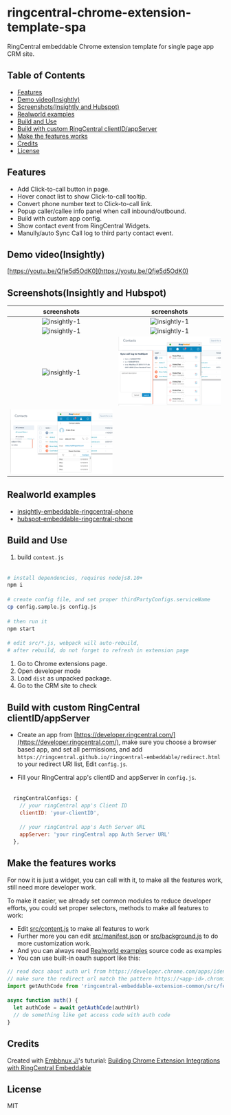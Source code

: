 # ringcentral-chrome-extension-template-spa <!-- omit in toc -->

RingCentral embeddable Chrome extension template for single page app CRM site.

## Table of Contents <!-- omit in toc -->

- [Features](#features)
- [Demo video(Insightly)](#demo-videoinsightly)
- [Screenshots(Insightly and Hubspot)](#screenshotsinsightly-and-hubspot)
- [Realworld examples](#realworld-examples)
- [Build and Use](#build-and-use)
- [Build with custom RingCentral clientID/appServer](#build-with-custom-ringcentral-clientidappserver)
- [Make the features works](#make-the-features-works)
- [Credits](#credits)
- [License](#license)

## Features

- Add Click-to-call button in page.
- Hover conact list to show Click-to-call tooltip.
- Convert phone number text to Click-to-call link.
- Popup caller/callee info panel when call inbound/outbound.
- Build with custom app config.
- Show contact event from RingCentral Widgets.
- Manully/auto Sync Call log to third party contact event.

## Demo video(Insightly)

[https://youtu.be/Qfje5d5OdK0](https://youtu.be/Qfje5d5OdK0)

## Screenshots(Insightly and Hubspot)

| screenshots            |  screenshots |
:-------------------------:|:-------------------------:
![insightly-1](https://github.com/zxdong262/insightly-embeddable-ringcentral-phone/raw/master/screenshots/insightly-5.png) | ![insightly-1](https://github.com/zxdong262/insightly-embeddable-ringcentral-phone/raw/master/screenshots/insightly-4.png)
![insightly-1](https://github.com/zxdong262/insightly-embeddable-ringcentral-phone/raw/master/screenshots/insightly-3.png) | ![insightly-1](https://github.com/zxdong262/insightly-embeddable-ringcentral-phone/raw/master/screenshots/insightly-2.png)
![insightly-1](https://github.com/zxdong262/insightly-embeddable-ringcentral-phone/raw/master/screenshots/insightly-1.png) | ![x](https://github.com/zxdong262/hubspot-embeddable-ringcentral-phone/raw/master/screenshots/hs6.png)
![x](https://github.com/zxdong262/hubspot-embeddable-ringcentral-phone/raw/master/screenshots/hs7.png) |  

## Realworld examples

- [insightly-embeddable-ringcentral-phone](https://github.com/zxdong262/insightly-embeddable-ringcentral-phone)
- [hubspot-embeddable-ringcentral-phone](https://github.com/zxdong262/hubspot-embeddable-ringcentral-phone)

## Build and Use

1. build `content.js`

```bash

# install dependencies, requires nodejs8.10+
npm i

# create config file, and set proper thirdPartyConfigs.serviceName
cp config.sample.js config.js

# then run it
npm start

# edit src/*.js, webpack will auto-rebuild,
# after rebuild, do not forget to refresh in extension page
```

1. Go to Chrome extensions page.
2. Open developer mode
3. Load `dist` as unpacked package.
4. Go to the CRM site to check

## Build with custom RingCentral clientID/appServer

- Create an app from [https://developer.ringcentral.com/](https://developer.ringcentral.com/), make sure you choose a browser based app, and set all permissions, and add `https://ringcentral.github.io/ringcentral-embeddable/redirect.html` to your redirect URI list, Edit `config.js`.

- Fill your RingCentral app's clientID and appServer in `config.js`.

```js

  ringCentralConfigs: {
    // your ringCentral app's Client ID
    clientID: 'your-clientID',

    // your ringCentral app's Auth Server URL
    appServer: 'your ringCentral app Auth Server URL'
  },
```

## Make the features works

For now it is just a widget, you can call with it, to make all the features work, still need more developer work.

To make it easier, we already set common modules to reduce developer efforts, you could set proper selectors, methods to make all features to work:

- Edit [src/content.js](src/content.js) to make all features to work
- Further more you can edit [src/manifest.json](src/manifest.json) or [src/background.js](src/background.js) to do more customization work.
- And you can always read [Realworld examples](#realworld-examples) source code as examples
- You can use built-in oauth support like this:

```js
// read docs about auth url from https://developer.chrome.com/apps/identity#method-launchWebAuthFlow
// make sure the redirect url match the pattern https://<app-id>.chromiumapp.org/*
import getAuthCode from 'ringcentral-embeddable-extension-common/src/feat/browser-oauth'

async function auth() {
  let authCode = await getAuthCode(authUrl)
  // do something like get access code with auth code
}
```

## Credits

Created with [Embbnux Ji](https://github.com/embbnux)'s tuturial:
 [Building Chrome Extension Integrations with RingCentral Embeddable](https://medium.com/ringcentral-developers/build-a-chrome-extension-with-ringcentral-embeddable-bb6faee808a3)

## License

MIT
